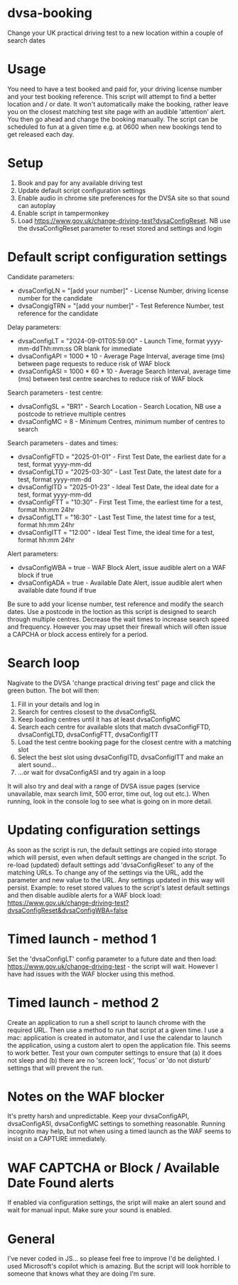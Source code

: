 # dvsa-booking
Change your UK practical driving test to a new location within a couple of search dates

# Usage
You need to have a test booked and paid for, your driving license number and your test booking reference. This script will attempt to find a better location and / or date. It won't automatically make the booking, rather leave you on the closest matching test site page with an audible 'attention' alert. You then go ahead and change the booking manually. The script can be scheduled to fun at a given time e.g. at 0600 when new bookings tend to get released each day.

# Setup
1. Book and pay for any available driving test
2. Update default script configuration settings
3. Enable audio in chrome site preferences for the DVSA site so that sound can autoplay
4. Enable script in tampermonkey
5. Load https://www.gov.uk/change-driving-test?dvsaConfigReset. NB use the dvsaConfigReset parameter to reset stored and settings and login

# Default script configuration settings

Candidate parameters:
 - dvsaConfigLN = "[add your number]" - License Number, driving license number for the candidate
 - dvsaCongigTRN = "[add your number]" - Test Reference Number, test reference for the candidate

Delay parameters:
 - dvsaConfigLT = "2024-09-01T05:59:00" - Launch Time, format yyyy-mm-ddThh:mm:ss OR blank for immediate
 - dvsaConfigAPI = 1000 * 10 - Average Page Interval, average time (ms) between page requests to reduce risk of WAF block
 - dvsaConfigASI = 1000 * 60 * 10 - Average Search Interval, average time (ms) between test centre searches to reduce risk of WAF block

Search parameters - test centre:
 - dvsaConfigSL = "BR1" - Search Location - Search Location, NB use a postcode to retrieve multiple centres
 - dvsaConfigMC = 8 - Minimum Centres, minimum number of centres to search

Search parameters - dates and times:
 - dvsaConfigFTD = "2025-01-01" - First Test Date, the earliest date for a test, format yyyy-mm-dd
 - dvsaConfigLTD = "2025-03-30" - Last Test Date, the latest date for a test, format yyyy-mm-dd
 - dvsaConfigITD = "2025-01-23" - Ideal Test Date, the ideal date for a test, format yyyy-mm-dd
 - dvsaConfigFTT = "10:30" - First Test Time, the earliest time for a test, format hh:mm 24hr
 - dvsaConfigLTT = "16:30" - Last Test Time, the latest time for a test, format hh:mm 24hr
 - dvsaConfigITT = "12:00" - Ideal Test Time, the ideal time for a test, format hh:mm 24hr

Alert parameters:
 - dvsaConfigWBA = true - WAF Block Alert, issue audible alert on a WAF block if true
 - dvsaConfigADA = true - Available Date Alert, issue audible alert when available date found if true

Be sure to add your license number, test reference and modify the search dates. Use a postcode in the loction as this script is designed to search through multiple centres. Decrease the wait times to increase search speed and frequency. However you may upset their firewall which will often issue a CAPCHA or block access entirely for a period.

# Search loop
Nagivate to the DVSA 'change practical driving test' page and click the green button. The bot will then:
1. Fill in your details and log in
2. Search for centres closest to the dvsaConfigSL
3. Keep loading centres until it has at least dvsaConfigMC
4. Search each centre for available slots that match dvsaConfigFTD, dvsaConfigLTD, dvsaConfigFTT, dvsaConfigITT
5. Load the test centre booking page for the closest centre with a matching slot
6. Select the best slot using dvsaConfigITD, dvsaConfigITT and make an alert sound...
7. ...or wait for dvsaConfigASI and try again in a loop
   
It will also try and deal with a range of DVSA issue pages (service unavailable, max search limit, 500 error, time out, log out etc.). When running, look in the console log to see what is going on in more detail.

# Updating configuration settings
As soon as the script is run, the default settings are copied into storage which will persist, even when default settings are changed in the script. To re-load (updated) default settings add 'dvsaConfigReset' to any of the matching URLs. To change any of the settings via the URL, add the parameter and new value to the URL. Any settings updated in this way will persist. Example: to reset stored values to the script's latest default settings and then disable audible alerts for a WAF block load: https://www.gov.uk/change-driving-test?dvsaConfigReset&dvsaConfigWBA=false

# Timed launch - method 1
Set the 'dvsaConfigLT' config parameter to a future date and then load: https://www.gov.uk/change-driving-test - the script will wait. However I have had issues with the WAF blocker using this method.

# Timed launch - method 2
Create an application to run a shell script to launch chrome with the required URL. Then use a method to run that script at a given time. I use a mac: application is created in automator, and I use the calendar to launch the application, using a custom alert to open the application file. This seems to work better. Test your own computer settings to ensure that (a) it does not sleep and (b) there are no 'screen lock', 'focus' or 'do not disturb' settings that will prevent the run.

# Notes on the WAF blocker
It's pretty harsh and unpredictable. Keep your dvsaConfigAPI, dvsaConfigASI, dvsaConfigMC settings to something reasonable. Running incognito may help, but not when using a timed launch as the WAF seems to insist on a CAPTURE immediately.

# WAF CAPTCHA or Block / Available Date Found alerts
If enabled via configuration settings, the sript will make an alert sound and wait for manual input. Make sure your sound is enabled.

# General
I've never coded in JS... so please feel free to improve I'd be delighted. I used Microsoft's copilot which is amazing. But the script will look horrible to someone that knows what they are doing I'm sure.
